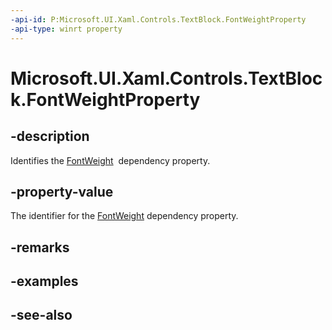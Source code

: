 ```yaml
---
-api-id: P:Microsoft.UI.Xaml.Controls.TextBlock.FontWeightProperty
-api-type: winrt property
---
```


<!-- Property syntax
public Windows.UI.Xaml.DependencyProperty FontWeightProperty { get; }
-->

# Microsoft.UI.Xaml.Controls.TextBlock.FontWeightProperty

## -description
Identifies the [FontWeight](textblock_fontweight.md)  dependency property.

## -property-value
The identifier for the [FontWeight](textblock_fontweight.md) dependency property.

## -remarks

## -examples

## -see-also
